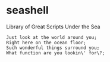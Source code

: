 # seashell
Library of Great Scripts Under the Sea

```
Just look at the world around you;
Right here on the ocean floor;
Such wonderful things surround you;
What function are you lookin\' for\?;
```
